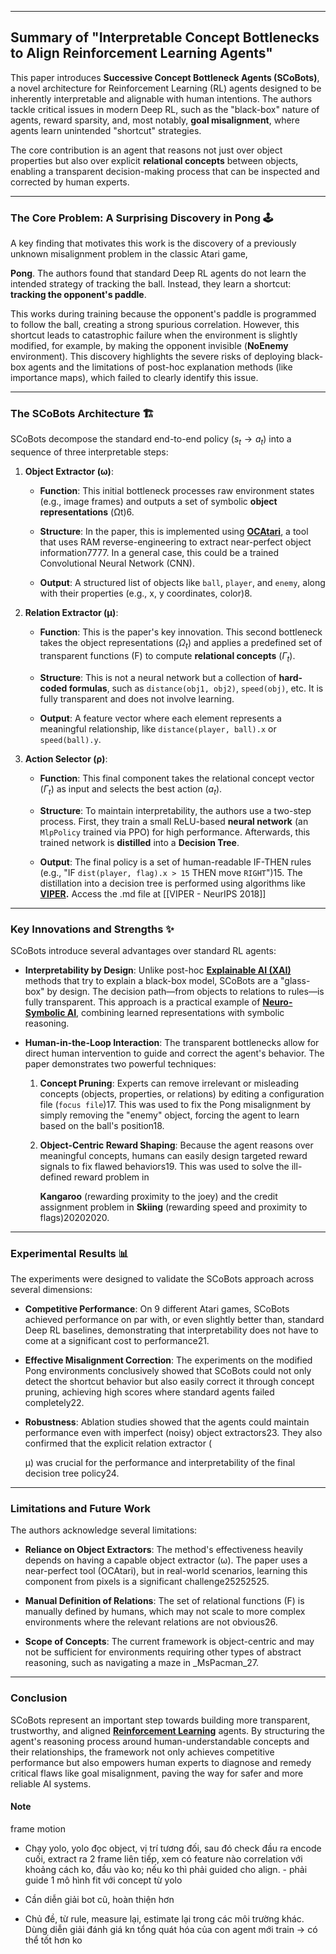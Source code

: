 
---
## Summary of "Interpretable Concept Bottlenecks to Align Reinforcement Learning Agents"

This paper introduces **Successive Concept Bottleneck Agents (SCoBots)**, a novel architecture for Reinforcement Learning (RL) agents designed to be inherently interpretable and alignable with human intentions. The authors tackle critical issues in modern Deep RL, such as the "black-box" nature of agents, reward sparsity, and, most notably, **goal misalignment**, where agents learn unintended "shortcut" strategies.

The core contribution is an agent that reasons not just over object properties but also over explicit **relational concepts** between objects, enabling a transparent decision-making process that can be inspected and corrected by human experts.

---

### The Core Problem: A Surprising Discovery in Pong 🕹️

A key finding that motivates this work is the discovery of a previously unknown misalignment problem in the classic Atari game,

**Pong**. The authors found that standard Deep RL agents do not learn the intended strategy of tracking the ball. Instead, they learn a shortcut: **tracking the opponent's paddle**.

This works during training because the opponent's paddle is programmed to follow the ball, creating a strong spurious correlation. However, this shortcut leads to catastrophic failure when the environment is slightly modified, for example, by making the opponent invisible (**NoEnemy** environment). This discovery highlights the severe risks of deploying black-box agents and the limitations of post-hoc explanation methods (like importance maps), which failed to clearly identify this issue.

---

### The SCoBots Architecture 🏗️

SCoBots decompose the standard end-to-end policy ($s_t \rightarrow a_t$) into a sequence of three interpretable steps:

1.  **Object Extractor (ω)**:
    
	- **Function**: This initial bottleneck processes raw environment states (e.g., image frames) and outputs a set of symbolic **object representations** (Ωt​)6.
        
    - **Structure**: In the paper, this is implemented using **[OCAtari](https://github.com/k4ntz/OC_Atari)**, a tool that uses RAM reverse-engineering to extract near-perfect object information7777. In a general case, this could be a trained Convolutional Neural Network (CNN).
        
    - **Output**: A structured list of objects like `ball`, `player`, and `enemy`, along with their properties (e.g., x, y coordinates, color)8.
        
2. **Relation Extractor (μ)**:
    
    - **Function**: This is the paper's key innovation. This second bottleneck takes the object representations ($\Omega_t$​) and applies a predefined set of transparent functions (F) to compute **relational concepts** ($\Gamma_t$).
        
    - **Structure**: This is not a neural network but a collection of **hard-coded formulas**, such as `distance(obj1, obj2)`, `speed(obj)`, etc. It is fully transparent and does not involve learning.
        
    - **Output**: A feature vector where each element represents a meaningful relationship, like `distance(player, ball).x` or `speed(ball).y`.
        
3. **Action Selector (ρ)**:
    
    - **Function**: This final component takes the relational concept vector ($\Gamma_t$) as input and selects the best action ($a_t$).
        
    - **Structure**: To maintain interpretability, the authors use a two-step process. First, they train a small ReLU-based **neural network** (an `MlpPolicy` trained via PPO) for high performance. Afterwards, this trained network is **distilled** into a **Decision Tree**.
        
    - **Output**: The final policy is a set of human-readable IF-THEN rules (e.g., "IF `dist(player, flag).x > 15` THEN move `RIGHT`")15. The distillation into a decision tree is performed using algorithms like **[VIPER](https://arxiv.org/abs/1806.07021).** Access the .md file at [[VIPER - NeurIPS 2018]]
        

---

### Key Innovations and Strengths ✨

SCoBots introduce several advantages over standard RL agents:

- **Interpretability by Design**: Unlike post-hoc **[Explainable AI (XAI)](https://en.wikipedia.org/wiki/Explainable_artificial_intelligence)** methods that try to explain a black-box model, SCoBots are a "glass-box" by design. The decision path—from objects to relations to rules—is fully transparent. This approach is a practical example of **[Neuro-Symbolic AI](https://en.wikipedia.org/wiki/Neuro-symbolic_AI)**, combining learned representations with symbolic reasoning.
    
- **Human-in-the-Loop Interaction**: The transparent bottlenecks allow for direct human intervention to guide and correct the agent's behavior. The paper demonstrates two powerful techniques:
    
    1. **Concept Pruning**: Experts can remove irrelevant or misleading concepts (objects, properties, or relations) by editing a configuration file (`focus file`)17. This was used to fix the Pong misalignment by simply removing the "enemy" object, forcing the agent to learn based on the ball's position18.
        
    2. **Object-Centric Reward Shaping**: Because the agent reasons over meaningful concepts, humans can easily design targeted reward signals to fix flawed behaviors19. This was used to solve the ill-defined reward problem in
        
        **Kangaroo** (rewarding proximity to the joey) and the credit assignment problem in **Skiing** (rewarding speed and proximity to flags)20202020.
        

---

### Experimental Results 📊

The experiments were designed to validate the SCoBots approach across several dimensions:

- **Competitive Performance**: On 9 different Atari games, SCoBots achieved performance on par with, or even slightly better than, standard Deep RL baselines, demonstrating that interpretability does not have to come at a significant cost to performance21.
    
- **Effective Misalignment Correction**: The experiments on the modified Pong environments conclusively showed that SCoBots could not only detect the shortcut behavior but also easily correct it through concept pruning, achieving high scores where standard agents failed completely22.
    
- **Robustness**: Ablation studies showed that the agents could maintain performance even with imperfect (noisy) object extractors23. They also confirmed that the explicit relation extractor (
    
    μ) was crucial for the performance and interpretability of the final decision tree policy24.
    

---

### Limitations and Future Work

The authors acknowledge several limitations:

- **Reliance on Object Extractors**: The method's effectiveness heavily depends on having a capable object extractor (ω). The paper uses a near-perfect tool (OCAtari), but in real-world scenarios, learning this component from pixels is a significant challenge25252525.
    
- **Manual Definition of Relations**: The set of relational functions (F) is manually defined by humans, which may not scale to more complex environments where the relevant relations are not obvious26.
    
- **Scope of Concepts**: The current framework is object-centric and may not be sufficient for environments requiring other types of abstract reasoning, such as navigating a maze in _MsPacman_27.
    

---

### Conclusion

SCoBots represent an important step towards building more transparent, trustworthy, and aligned **[Reinforcement Learning](https://en.wikipedia.org/wiki/Reinforcement_learning)** agents. By structuring the agent's reasoning process around human-understandable concepts and their relationships, the framework not only achieves competitive performance but also empowers human experts to diagnose and remedy critical flaws like goal misalignment, paving the way for safer and more reliable AI systems.

#### Note

frame motion
- Chạy yolo, yolo đọc object, vị trí tương đối,  sau đó check đầu ra encode cuối, extract ra 2 frame liên tiếp, xem có feature nào correlation với khoảng cách ko, đầu vào ko; nếu ko thì phải guided cho align.  - phải guide 1 mô hình fit với concept từ yolo

- Cần diễn giải bot cũ, hoàn thiện hơn

- Chủ đề, từ rule, measure lại, estimate lại trong các môi trường khác. Dùng diễn giải đánh giá kn tổng quát hóa của con agent mới train -> có thể tốt hơn ko
